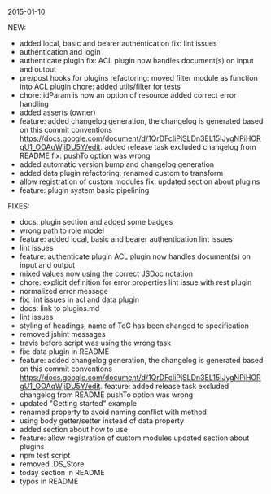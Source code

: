 2015-01-10

NEW:

  - added local, basic and bearer authentication fix: lint issues
  - authentication and login
  - authenticate plugin fix: ACL plugin now handles document(s) on input and output
  - pre/post hooks for plugins refactoring: moved filter module as function into ACL plugin chore: added utils/filter for tests
  - chore: idParam is now an option of resource  added correct error handling
  - added asserts (owner)
  - feature: added changelog generation, the changelog is generated based on this commit conventions https://docs.google.com/document/d/1QrDFcIiPjSLDn3EL15IJygNPiHORgU1_OOAqWjiDU5Y/edit.  added release task excluded changelog from README fix: pushTo option was wrong
  - added automatic version bump and changelog generation
  - added data plugin refactoring: renamed custom to transform
  - allow registration of custom modules fix: updated section about plugins
  - feature: plugin system  basic pipelining

FIXES:

  - docs:  plugin section and added some badges
  - wrong path to role model
  - feature: added local, basic and bearer authentication  lint issues
  - lint issues
  - feature: authenticate plugin  ACL plugin now handles document(s) on input and output
  - mixed values now using the correct JSDoc notation
  - chore: explicit definition for error properties  lint issue with rest plugin
  - normalized error message
  - fix:  lint issues in acl and data plugin
  - docs:  link to plugins.md
  - lint issues
  - styling of headings, name of ToC has been changed to specification
  - removed jshint messages
  - travis before script was using the wrong task
  - fix:  data plugin in README
  - feature: added changelog generation, the changelog is generated based on this commit conventions https://docs.google.com/document/d/1QrDFcIiPjSLDn3EL15IJygNPiHORgU1_OOAqWjiDU5Y/edit. feature: added release task excluded changelog from README  pushTo option was wrong
  - updated &quot;Getting started&quot; example
  - renamed property to avoid naming conflict with method
  - using body getter/setter instead of data property
  - added section about how to use
  - feature: allow registration of custom modules  updated section about plugins
  - npm test script
  - removed .DS_Store
  - today section in README
  - typos in README
